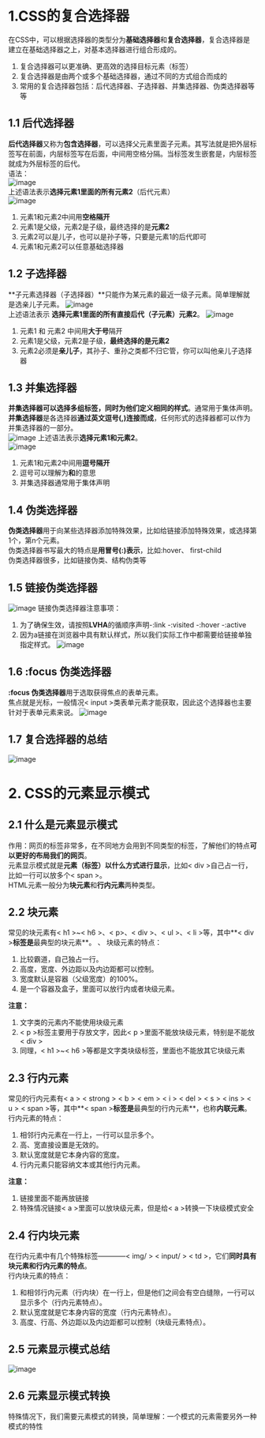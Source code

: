 # 1.CSS的复合选择器
在CSS中，可以根据选择器的类型分为**基础选择器**和**复合选择器**，复合选择器是建立在基础选择器之上，对基本选择器进行组合形成的。
1. 复合选择器可以更准确、更高效的选择目标元素（标签）
2. 复合选择器是由两个或多个基础选择器，通过不同的方式组合而成的
3. 常用的复合选择器包括：后代选择器、子选择器、并集选择器、伪类选择器等等

## 1.1 后代选择器
**后代选择器**又称为**包含选择器**，可以选择父元素里面子元素。其写法就是把外层标签写在前面，内层标签写在后面，中间用空格分隔。当标签发生嵌套是，内层标签就成为外层标签的后代。  
语法：  
![image](https://github.com/Happy-jianghui/Frontend-Learning/assets/98568967/062b783e-a639-49f2-a2ff-e16c2a89a60a)  
上述语法表示**选择元素1里面的所有元素2**（后代元素）  
![image](https://github.com/Happy-jianghui/Frontend-Learning/assets/98568967/58dfbf0a-a4b8-4d89-8975-ea03b5950cd9)
1. 元素1和元素2中间用**空格隔开**
2. 元素1是父级，元素2是子级，最终选择的是**元素2**
3. 元素2可以是儿子，也可以是孙子等，只要是元素1的后代即可
4. 元素1和元素2可以任意基础选择器

## 1.2 子选择器
**子元素选择器（子选择器）**只能作为某元素的最近一级子元素。简单理解就是选亲儿子元素。
![image](https://github.com/Happy-jianghui/Frontend-Learning/assets/98568967/8c9c3294-4656-43ff-999e-5041cb9277ff)  
上述语法表示 **选择元素1里面的所有直接后代（子元素）元素2**。
![image](https://github.com/Happy-jianghui/Frontend-Learning/assets/98568967/ad5d2014-3d0a-48b6-847f-2f76072d2027)
1. 元素1 和 元素2 中间用**大于号**隔开
2. 元素1是父级，元素2是子级，**最终选择的是元素2**
3. 元素2必须是**亲儿子**，其孙子、重孙之类都不归它管，你可以叫他亲儿子选择器

## 1.3 并集选择器
**并集选择器可以选择多组标签，同时为他们定义相同的样式**。通常用于集体声明。  
**并集选择器**是各选择器**通过英文逗号(,)连接而成**，任何形式的选择器都可以作为并集选择器的一部分。  
![image](https://github.com/Happy-jianghui/Frontend-Learning/assets/98568967/173ddbb1-5ecd-4e35-bcce-04df6e1b371f)
上述语法表示**选择元素1和元素2**。  
![image](https://github.com/Happy-jianghui/Frontend-Learning/assets/98568967/0555fb2a-9e70-449d-9e08-dc906ecf42cb)  
1. 元素1和元素2中间用**逗号隔开**
2. 逗号可以理解为**和**的意思
3. 并集选择器通常用于集体声明

## 1.4 伪类选择器
**伪类选择器**用于向某些选择器添加特殊效果，比如给链接添加特殊效果，或选择第1个，第n个元素。  
伪类选择器书写最大的特点是**用冒号(:)表示**，比如:hover、 first-child  
伪类选择器很多，比如链接伪类、结构伪类等

## 1.5 链接伪类选择器
![image](https://github.com/Happy-jianghui/Frontend-Learning/assets/98568967/089e6b6d-3057-4de3-8ded-a8a45e62b2d4)
链接伪类选择器注意事项：
1. 为了确保生效，请按照**LVHA**的循顺序声明-:link -:visited -:hover -:active
2. 因为a链接在浏览器中具有默认样式，所以我们实际工作中都需要给链接单独指定样式。
![image](https://github.com/Happy-jianghui/Frontend-Learning/assets/98568967/4e9f5a7e-c9b8-4ac5-864d-fb52444aaddc)

## 1.6 :focus 伪类选择器
**:focus 伪类选择器**用于选取获得焦点的表单元素。  
焦点就是光标，一般情况< input >类表单元素才能获取，因此这个选择器也主要针对于表单元素来说。
![image](https://github.com/Happy-jianghui/Frontend-Learning/assets/98568967/c1547be4-260a-4af2-acdf-a1270914bc72)

## 1.7 复合选择器的总结
![image](https://github.com/Happy-jianghui/Frontend-Learning/assets/98568967/3ae5d6a6-9f11-4432-a4d4-aecda203cfa3)


# 2. CSS的元素显示模式
## 2.1 什么是元素显示模式
作用：网页的标签非常多，在不同地方会用到不同类型的标签，了解他们的特点**可以更好的布局我们的网页**。  
元素显示模式就是**元素（标签）以什么方式进行显示**，比如< div >自己占一行，比如一行可以放多个< span >。  
HTML元素一般分为**块元素**和**行内元素**两种类型。

## 2.2 块元素
常见的块元素有< h1 >~< h6 >、< p>、< div >、< ul >、< li >等，其中**< div >**标签是**最典型的块元素**。  、
块级元素的特点：
1. 比较霸道，自己独占一行。
2. 高度，宽度、外边距以及内边距都可以控制。
3. 宽度默认是容器（父级宽度）的100%。
4. 是一个容器及盒子，里面可以放行内或者块级元素。

**注意：**
1. 文字类的元素内不能使用块级元素
2. < p >标签主要用于存放文字，因此< p >里面不能放块级元素，特别是不能放< div >
3. 同理，< h1 >~< h6 >等都是文字类块级标签，里面也不能放其它块级元素

## 2.3 行内元素
常见的行内元素有< a > < strong > < b > < em > < i > < del > < s > < ins > < u > < span >等，其中**< span >**标签是**最典型的行内元素**，也称**内联元素**。  
行内元素的特点：
1. 相邻行内元素在一行上，一行可以显示多个。
2. 高、宽直接设置是无效的。
3. 默认宽度就是它本身内容的宽度。
4. 行内元素只能容纳文本或其他行内元素。

**注意：**
1. 链接里面不能再放链接
2. 特殊情况链接< a >里面可以放块级元素，但是给< a >转换一下块级模式安全

## 2.4 行内块元素
在行内元素中有几个特殊标签————< img/ > < input/ > < td >，它们**同时具有块元素和行内元素的特点**。  
行内块元素的特点：
1. 和相邻行内元素（行内块）在一行上，但是他们之间会有空白缝隙，一行可以显示多个（行内元素特点）。
2. 默认宽度就是它本身内容的宽度（行内元素特点）。
3. 高度、行高、外边距以及内边距都可以控制（块级元素特点）。

## 2.5 元素显示模式总结
![image](https://github.com/Happy-jianghui/Frontend-Learning/assets/98568967/07ef0721-3a20-4f59-8cc8-5521104de2a1)


## 2.6 元素显示模式转换
特殊情况下，我们需要元素模式的转换，简单理解：一个模式的元素需要另外一种模式的特性 











